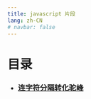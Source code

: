 ```yaml
---
title: javascript 片段
lang: zh-CN
# navbar: false
---
```

# 目录

* ### [连字符分隔转化驼峰](/javascript/camelize.md)